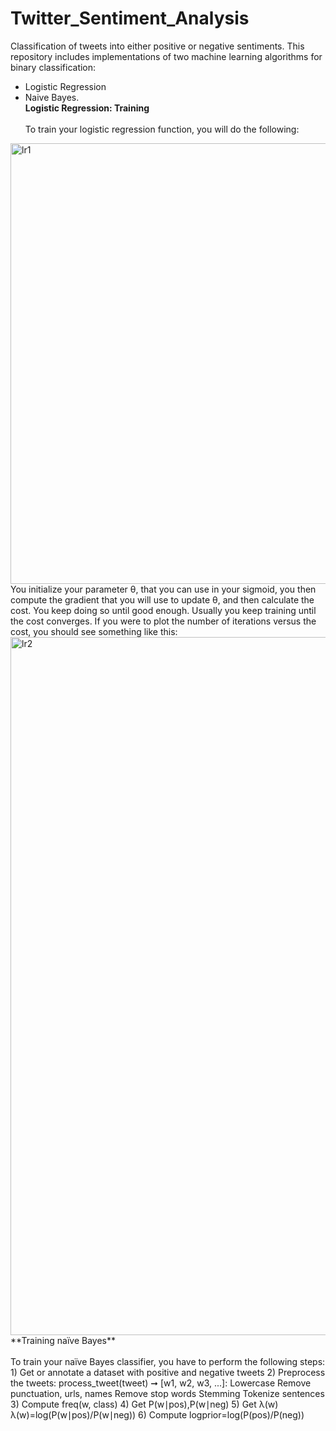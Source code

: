 # Twitter_Sentiment_Analysis
Classification of tweets into either positive or negative sentiments. This repository includes implementations of two machine learning algorithms for binary classification: 
* Logistic Regression  
* Naive Bayes.
<br>**Logistic Regression: Training**<br>
<br>To train your logistic regression function, you will do the following:<br>
<img width="705" alt="lr1" src="https://github.com/Tharikabalu/Twitter_Sentiment_Analysis/assets/91038929/178f1b85-e1ad-4941-b334-91f3ee7e137b">
You initialize your parameter θ, that you can use in your sigmoid, you then compute the gradient that you will use to update θ, and then calculate the cost. You keep doing so until good enough.
Usually you keep training until the cost converges. If you were to plot the number of iterations versus the cost, you should see something like this:<br>
<img width="1117" alt="lr2" src="https://github.com/Tharikabalu/Twitter_Sentiment_Analysis/assets/91038929/17ec8e89-4e22-4b00-a9de-c23b6af68a4d">
<br>**Training naïve Bayes**<br>
<br>To train your naïve Bayes classifier, you have to perform the following steps:<br>
1) Get or annotate a dataset with positive and negative tweets
2) Preprocess the tweets: process_tweet(tweet) ➞ [w1, w2, w3, ...]:
Lowercase
Remove punctuation, urls, names
Remove stop words
Stemming
Tokenize sentences
3) Compute freq(w, class)
4) Get P(w∣pos),P(w∣neg) 
5) Get λ(w)
λ(w)=log(P(w∣pos)/P(w∣neg))
6) Compute logprior=log(P(pos)/P(neg))





